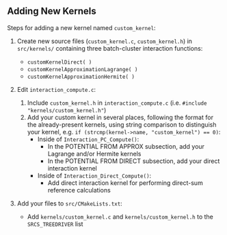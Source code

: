 Adding New Kernels
------------------

Steps for adding a new kernel named `custom_kernel`:

1. Create new source files (`custom_kernel.c`, `custom_kernel.h`) in `src/kernels/` containing three batch-cluster interaction functions: 
	- `customKernelDirect( )`
	- `customKernelApproximationLagrange( )`
	- `customKernelApproximationHermite( )`

2. Edit `interaction_compute.c`:
	1. Include `custom_kernel.h` in `interaction_compute.c` (i.e.  `#include "kernels/custom_kernel.h"`)
	2. Add your custom kernel in several places, following the format for the already-present kernels, using string comparison to distinguish your kernel, e.g. `if (strcmp(kernel->name, "custom_kernel") == 0)`:
		- Inside of `Interaction_PC_Compute()`:
			- In the POTENTIAL FROM APPROX subsection, add your Lagrange and/or Hermite kernels
			- In the POTENTIAL FROM DIRECT subsection, add your direct interaction kernel
		- Inside of `Interaction_Direct_Compute()`:
			- Add direct interaction kernel for performing direct-sum reference calculations

3. Add your files to `src/CMakeLists.txt`:
	- Add `kernels/custom_kernel.c` and `kernels/custom_kernel.h` to the `SRCS_TREEDRIVER` list
